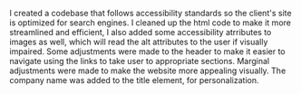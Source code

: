
I created a codebase that follows accessibility standards
so the client's site is optimized for search engines.
I cleaned up the html code to make it more streamlined and efficient, I also added some accessibility atrributes to images as well, which will read the alt attributes to the user if visually impaired. 
Some adjustments were made to the header to make it easier to navigate using the links to take user to appropriate sections. Marginal adjustments were made to make the website more appealing visually. The company name was added to the title element, for personalization. 

